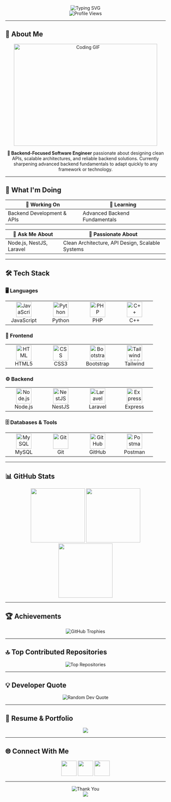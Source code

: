 <!-- Typing SVG Header -->
<div align="center">
  <img src="https://readme-typing-svg.herokuapp.com?font=Fira+Code&weight=600&size=32&pause=1000&color=8B5CF6&center=true&vCenter=true&width=950&height=100&lines=👋+Hey,+I'm+Faizul+Islam+Bhuiyan+(Bitto);🔥+Backend-Focused+Dev;🚀+Node.js+%7C+NestJS+%7C+Laravel;✨+Welcome+to+my+GitHub+Profile!" alt="Typing SVG" />
</div>

<!-- Profile Views -->
<div align="center">
  <img src="https://komarev.com/ghpvc/?username=faizul-bitto&label=Profile%20views&color=8B5CF6&style=for-the-badge" alt="Profile Views" />
</div>

---

## 🚀 About Me  

<div align="center">
  <img src="https://i.giphy.com/media/qgQUggAC3Pfv687qPC/giphy.gif" width="450" height="320" alt="Coding GIF"/>
</div>

<div align="center">
  <p><strong>🎯 Backend-Focused Software Engineer</strong> passionate about designing clean APIs, scalable architectures, and reliable backend solutions. Currently sharpening advanced backend fundamentals to adapt quickly to any framework or technology.</p>
</div>

---

## 🎯 What I'm Doing  

<div align="center">

| 🔭 Working On | 🌱 Learning |
|---------------|-------------|
| Backend Development & APIs | Advanced Backend Fundamentals |

| 💬 Ask Me About | 🎨 Passionate About |
|-----------------|----------------------|
| Node.js, NestJS, Laravel | Clean Architecture, API Design, Scalable Systems |

</div>

---

## 🛠️ Tech Stack  

### 🖥️ Languages  
<div align="center">
  <table>
    <tr>
      <td align="center" width="100">
        <img src="https://skillicons.dev/icons?i=js" width="48" height="48" alt="JavaScript"/><br>JavaScript
      </td>
      <td align="center" width="100">
        <img src="https://skillicons.dev/icons?i=python" width="48" height="48" alt="Python"/><br>Python
      </td>
      <td align="center" width="100">
        <img src="https://skillicons.dev/icons?i=php" width="48" height="48" alt="PHP"/><br>PHP
      </td>
      <td align="center" width="100">
        <img src="https://skillicons.dev/icons?i=cpp" width="48" height="48" alt="C++"/><br>C++
      </td>
    </tr>
  </table>
</div>

### 🎨 Frontend  
<div align="center">
  <table>
    <tr>
      <td align="center" width="100">
        <img src="https://skillicons.dev/icons?i=html" width="48" height="48" alt="HTML"/><br>HTML5
      </td>
      <td align="center" width="100">
        <img src="https://skillicons.dev/icons?i=css" width="48" height="48" alt="CSS"/><br>CSS3
      </td>
      <td align="center" width="100">
        <img src="https://skillicons.dev/icons?i=bootstrap" width="48" height="48" alt="Bootstrap"/><br>Bootstrap
      </td>
      <td align="center" width="100">
        <img src="https://skillicons.dev/icons?i=tailwind" width="48" height="48" alt="TailwindCSS"/><br>Tailwind
      </td>
    </tr>
  </table>
</div>

### ⚙️ Backend  
<div align="center">
  <table>
    <tr>
      <td align="center" width="100">
        <img src="https://skillicons.dev/icons?i=nodejs" width="48" height="48" alt="Node.js"/><br>Node.js
      </td>
      <td align="center" width="100">
        <img src="https://skillicons.dev/icons?i=nestjs" width="48" height="48" alt="NestJS"/><br>NestJS
      </td>
      <td align="center" width="100">
        <img src="https://skillicons.dev/icons?i=laravel" width="48" height="48" alt="Laravel"/><br>Laravel
      </td>
      <td align="center" width="100">
        <img src="https://skillicons.dev/icons?i=express" width="48" height="48" alt="Express"/><br>Express
      </td>
    </tr>
  </table>
</div>

### 🗄️ Databases & Tools  
<div align="center">
  <table>
    <tr>
      <td align="center" width="100">
        <img src="https://skillicons.dev/icons?i=mysql" width="48" height="48" alt="MySQL"/><br>MySQL
      </td>
      <td align="center" width="100">
        <img src="https://skillicons.dev/icons?i=git" width="48" height="48" alt="Git"/><br>Git
      </td>
      <td align="center" width="100">
        <img src="https://skillicons.dev/icons?i=github" width="48" height="48" alt="GitHub"/><br>GitHub
      </td>
      <td align="center" width="100">
        <img src="https://skillicons.dev/icons?i=postman" width="48" height="48" alt="Postman"/><br>Postman
      </td>
    </tr>
  </table>
</div>

---

## 📊 GitHub Stats  

<div align="center">
  <img src="https://github-readme-stats.vercel.app/api?username=Faizul-Bitto&show_icons=true&theme=tokyonight&hide_border=true&bg_color=0D1117&title_color=8B5CF6&icon_color=8B5CF6&text_color=FFFFFF&count_private=true" height="170" />  
  <img src="https://github-readme-streak-stats.herokuapp.com/?user=Faizul-Bitto&theme=tokyonight&hide_border=true&background=0D1117&stroke=8B5CF6&ring=8B5CF6&fire=8B5CF6&currStreakNum=FFFFFF&currStreakLabel=8B5CF6&sideNums=FFFFFF&sideLabels=8B5CF6&dates=8B5CF6" height="170" />  
  <img src="https://github-readme-stats.vercel.app/api/top-langs/?username=Faizul-Bitto&layout=compact&theme=tokyonight&hide_border=true&bg_color=0D1117&title_color=8B5CF6&text_color=FFFFFF&langs_count=8" height="170" />
</div>

---

## 🏆 Achievements  

<div align="center">
  <img src="https://github-profile-trophy.vercel.app/?username=Faizul-Bitto&theme=discord&no-frame=true&margin-w=8&row=1&column=7" alt="GitHub Trophies"/>
</div>

---

## 🔝 Top Contributed Repositories  

<div align="center">
  <img src="https://github-contributor-stats.vercel.app/api?username=Faizul-Bitto&limit=5&theme=dark&combine_all_yearly_contributions=true&hide_border=true" alt="Top Repositories"/>
</div>

---

## 💡 Developer Quote  

<div align="center">
  <img src="https://quotes-github-readme.vercel.app/api?type=horizontal&theme=radical" alt="Random Dev Quote"/>
</div>

---

## 📄 Resume & Portfolio  

<div align="center">
  <a href="https://drive.google.com/file/d/1cZZoqCzeIqE54gmi5TFYW1wSeXUT1t0X/view?usp=drive_link" target="_blank">
    <img src="https://img.shields.io/badge/📄_View_My_Resume-FF6C37?style=for-the-badge&logo=googledrive&logoColor=white" />
  </a>
</div>

---

## 🌐 Connect With Me  

<div align="center">
  <a href="https://www.linkedin.com/in/faizul-bitto/" target="_blank"><img src="https://skillicons.dev/icons?i=linkedin" width="48" height="48" /></a>
  <a href="mailto:fibhuyanbitto06@gmail.com" target="_blank"><img src="https://skillicons.dev/icons?i=gmail" width="48" height="48" /></a>
  <a href="https://github.com/Faizul-Bitto" target="_blank"><img src="https://skillicons.dev/icons?i=github" width="48" height="48" /></a>
</div>

---

<div align="center">
  <img src="https://readme-typing-svg.herokuapp.com?font=Fira+Code&weight=600&size=22&pause=1000&color=8B5CF6&center=true&vCenter=true&width=700&height=60&lines=Thanks+for+visiting!+😊;Let's+build+something+amazing+together+🚀;Excited+to+collaborate+on+awesome+projects+💻" alt="Thank You"/>
</div>

<div align="center">
  <img src="https://img.shields.io/badge/Made%20with%20❤️%20by%20Faizul%20Bitto-8B5CF6?style=for-the-badge" />
</div>
